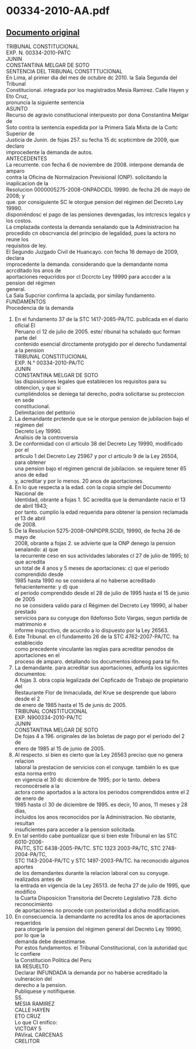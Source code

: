 
00334-2010-AA.pdf
=================
  
[Documento original](https://tc.gob.pe/jurisprudencia/2010/00334-2010-AA.pdf)  
---  
TRIBUNAL CONSTITUCIONAL  
EXP. N. 00334-2010-PATC  
JUNIN  
CONSTANTINA MELGAR DE SOTO  
SENTENCIA DEL TRIBUNAL CONSTTTUCIONAL  
En Lima, al primer dia del mes de octubre dc 2010. la Sala Segunda del Tribunal  
Constitucional. integrada por los magistrados Mesia Ramirez. Calle Hayen y Eto Cruz,  
pronuncia la siguiente sentencia  
ASUNTO  
Recurso de agravio constitucional interpuesto por dona Constantina Melgar de  
Soto contra la sentencia expedida por la Primera Sala Mixta de la Cortc Superior de  
Justicia de Junin. de fojas 257. su fecha 15 dc scpticmbre de 2009, que declaro  
improcedente la demanda de autos.  
ANTECEDENTES  
La recurrente. con fecha 6 de noviembre de 2008. interpone demanda de amparo  
contra la Oficina de Normalzacion Previsional (ONP). solicitando la inaplicacion de la  
Resolucion 0000005275-2008-ONPADCIDL 19990. de fecha 26 de mayo de 2008; y  
que. por consiguiente SC le otorgue pension del régimen del Decreto Ley 19990.  
disponiéndosc el pago de las pensiones devengadas, los intcrescs legalcs y los costos.  
La cmplazada contesta la demanda senalando que la Administracion ha  
procedido cn obscrvancia del principio de legalidad, pues la actora no reune los  
requisitos de ley.  
El Segundo Juzgado Civil de Huancayo. con fecha 16 demayo de 2009, declara  
improcedente la demanda. considerando que la demandante noma acrcditado los anos de  
aportaciones requcridos por cl Dccrcto Ley 19990 para acccder a la pension del régimen  
general.  
La Sala Supcrior confirma la apclada, por similay fundamento.  
FUNDAMENTOS  
Procedencia de la demanda  
1. En el fundamento 37 de la STC 1417-2085-PA/TC. publicada en el diario oficial El  
Peruano cl 12 de julio de 2005. este/ ribunal ha schalado quc forman parte del  
contenido esencial dircctamente protygido por el derecho fundamental a la pension  
TRIBUNAL CONSTITUCIONAL  
EXP. N.° 00334-2010-PA/TC  
JUNIN  
CONSTANTINA MELGAR DE SOTO  
las disposiciones legales que establecen los requisitos para su obtencion, y que si  
cumpliéndolos se deniega tal derecho, podra solicitarse su proteccion en sede  
constitucional.  
Delimitacion del petitorio  
2. La demandante prctende que se le otorgue pension de jubilacion bajo el régimen del  
Decreto Ley 19990.  
Analisis de la controversia  
3. De conformidad con cl articulo 38 del Decreto Ley 19990, modificado por el  
articulo 1 del Decreto Ley 25967 y por cl articulo 9 de la Ley 26504, para obtener  
una pension bajo el régimen gencral de jubilacion. se requiere tener 65 anos de edad  
y, acreditar y por lo menos. 20 anos de aportaciones.  
4. En lo que respecta a la edad. con la copia simple del Documento Nacional de  
Identidad, obrante a fojas 1. SC acredita que la demandante nacio el 13 de abril 1943;  
por tanto. cumplio la edad requerida para obtener la pension reclamada el 13 de abril  
de 2008.  
5. De la Resolucion 5275-2008-ONPIDPR.SCIDI, 19990, de fecha 26 de mayo de  
2008, obrante a fojas 2. se advierte que la ONP denego la pension senalando: a) que  
la recurrente ceso en sus actividades laborales cl 27 de julio de 1995; b) que acredita  
un total de 4 anos y 5 meses de aportaciones: c) que el periodo comprendido desde  
1985 hasta 1990 no se considera al no haberse acreditado fehacientemente: y d) que  
el periodo comprendido desde el 28 de julio de 1995 hasta el 15 de junio de 2005  
no se considera valido para cl Régimen del Decreto Ley 19990, al haber prestado  
servicios para su conyuge don Ildefonso Soto Vargas, segun partida de matrimonio e  
informe inspcctivo, de acucrdo a lo dispuesto por la Ley 26563.  
6. Este Tribunal. en cl fundamento 26 de la STC 4762-2007-PA/TC. ha establecido  
como precedente vinculante las reglas para acreditar penodos de aportaciones en el  
proceso de amparo. detallando los documentos idoneog para tal fin.  
7. La demandante. para acreditar sus aportaciones, adfunta los siguicntes documentos:  
A fojas 3. obra copia legalizada del Cepficado de Trabajo de propietario del  
Restaurante Flor de Inmaculada, del Krue se desprende que laboro desde el 2  
de enero de 1985 hasta el 15 de junis dc 2005.  
TRIBUNAL CONSTITUCIONAL  
EXP. N900334-2010-PA/TC  
JUNIN  
CONSTANTINA MELGAR DE SOTO  
De fojas 4 a 196. originales de las boletas de pago por el periodo del 2 de  
enero de 1985 al 15 de junio de 2005.  
8. Al respecto. si bien es cierto que la Ley 26563 preciso que no genera relacion  
laboral la prestacion de servicios con el conyuge. también lo es que esta norma entro  
en vigencia el 30 dc diciembre de 1995; por lo tanto. debera reconocérsele a la  
actora como aportados a la actora los periodos comprendidos entre el 2 de enero de  
1985 hasta cl 30 de diciembre de 1995. es decir, 10 anos, 11 meses y 28 dias,  
incluidos los anos reconocidos por la Administracion. No obstante, resultan  
insuficientes para acceder a la pension solicitada.  
9. En tal sentido cabe puntualizar que si bien este Tribunal en las STC 6010-2006-  
PA/TC, STC 6438-2005-PA/TC. STC 1323 2003-PA/TC, STC 2748-2004-PA/TC,  
STC 1143-2004-PA/TC y STC 1497-2003-PA/TC. ha reconocido algunos aportes  
de los demandantes durante la relacion laboral con su conyuge. realizados antes de  
la entrada en vigencia de la Ley 26513. de fecha 27 de julio de 1995, que modifico  
la Cuarta Disposicion Transitoria del Decreto Legislativo 728. dicho reconocimiento  
de aportaciones no procede con posterioridad a dicha modificacion.  
10. En consecuencia. la demandante no acredita los anos de aportaciones requeridos  
para otorgarle la pension del régimen general del Decreto Ley 19990, por lo que la  
demanda debe desestimarse.  
Por estos fundamentos. el Tribunal Constitucional, con la autoridad quc lc confiere  
la Constitucion Politica del Peru  
IIA RESUELTO  
Declarar INFUNDADA la demanda por no habérse acreditado la vulneracion del  
derecho a la pension.  
Publiquese y notifiquese.  
SS.  
MESIA RAMIREZ  
CALLE HAYEN  
ETO CRUZ  
Lo que CI enifico:  
VICTOAY 5  
PAViraL CARCENAS  
CRELITOR